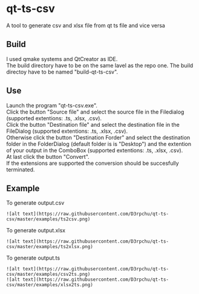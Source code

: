 # qt-ts-csv
A tool to generate csv and xlsx file from qt ts file and vice versa

## Build
I used qmake systems and QtCreator as IDE.  
The build directory have to be on the same lavel as the repo one.
The build directoy have to be named "build-qt-ts-csv".

## Use
Launch the program "qt-ts-csv.exe".  
Click the button "Source file"
and select the source file in the Filedialog 
(supported extentions: .ts, .xlsx, .csv).  
Click the button "Destination file" 
and select the destination file in the FileDialog 
	(supported extentions: .ts, .xlsx, .csv).  
Otherwise 
	click the button "Destination Forder"
	and select the destination folder in the FolderDialog 
		(default folder is is "Desktop") 
	and the extention of your output in the ComboBox
		(supported extentions: .ts, .xlsx, .csv).  
At last click the button "Convert".  
	If the extensions are supported the conversion should be 
	succesfully terminated. 

## Example
To generate output.csv
```
![alt text](https://raw.githubusercontent.com/D3rpchu/qt-ts-csv/master/examples/ts2csv.png)
```
To generate output.xlsx
```
![alt text](https://raw.githubusercontent.com/D3rpchu/qt-ts-csv/master/examples/ts2xlsx.png)
```
To generate output.ts
```
![alt text](https://raw.githubusercontent.com/D3rpchu/qt-ts-csv/master/examples/csv2ts.png)
![alt text](https://raw.githubusercontent.com/D3rpchu/qt-ts-csv/master/examples/xlsx2ts.png)
```
